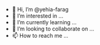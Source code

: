 - 👋 Hi, I’m @yehia-farag
- 👀 I’m interested in ...
- 🌱 I’m currently learning ...
- 💞️ I’m looking to collaborate on ...
- 📫 How to reach me ...

<!---
yehia-farag/yehia-farag is a ✨ special ✨ repository because its `README.md` (this file) appears on your GitHub profile.
You can click the Preview link to take a look at your changes.
--->
